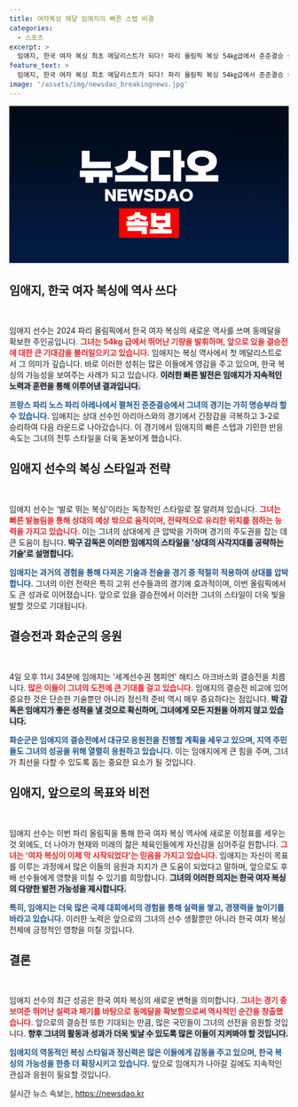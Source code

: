 ```yaml
---
title: 여자복싱 메달 임애지의 빠른 스텝 비결
categories:
  - 스포츠
excerpt: >
  임애지, 한국 여자 복싱 최초 메달리스트가 되다! 파리 올림픽 복싱 54㎏급에서 준준결승 승리로 동메달 확보. 4일, 세계선수권 챔프와의 결승 진출에 도전한다!
feature_text: >
  임애지, 한국 여자 복싱 최초 메달리스트가 되다! 파리 올림픽 복싱 54㎏급에서 준준결승 승리로 동메달 확보. 4일, 세계선수권 챔프와의 결승 진출에 도전한다!
image: '/assets/img/newsdao_breakingnews.jpg'
---
```


<p><img src="/assets/img/newsdao_breakingnews.jpg" alt="cryptoinkorea 속보" /></p>

<h2 data-ke-size="size26">임애지, 한국 여자 복싱에 역사 쓰다</h2>

<p data-ke-size="size16">&nbsp;</p>

<p>임애지 선수는 2024 파리 올림픽에서 한국 여자 복싱의 새로운 역사를 쓰며 동메달을 확보한 주인공입니다. <b><span style="color: #ee2323;">그녀는 54kg 급에서 뛰어난 기량을 발휘하며, 앞으로 있을 결승전에 대한 큰 기대감을 불러일으키고 있습니다.</span></b> 임애지는 복싱 역사에서 첫 메달리스트로서 그 의미가 깊습니다. 바로 이러한 성취는 많은 이들에게 영감을 주고 있으며, 한국 복싱의 가능성을 보여주는 사례가 되고 있습니다. <b><span style="background-color: #21538527;">이러한 빠른 발전은 임애지가 지속적인 노력과 훈련을 통해 이루어낸 결과입니다.</span></b> </p>

<p><b><span style="color: #1a5490;">프랑스 파리 노스 파리 아레나에서 펼쳐진 준준결승에서 그녀의 경기는 가히 명승부라 할 수 있습니다.</span></b> 임애지는 상대 선수인 아리아스와의 경기에서 긴장감을 극복하고 3-2로 승리하여 다음 라운드로 나아갔습니다. 이 경기에서 임애지의 빠른 스텝과 기민한 반응 속도는 그녀의 전투 스타일을 더욱 돋보이게 했습니다.</p>

<h2 data-ke-size="size26">임애지 선수의 복싱 스타일과 전략</h2>

<p data-ke-size="size16">&nbsp;</p>

<p>임애지 선수는 '발로 뛰는 복싱'이라는 독창적인 스타일로 잘 알려져 있습니다. <b><span style="color: #ee2323;">그녀는 빠른 발놀림을 통해 상대의 예상 밖으로 움직이며, 전략적으로 유리한 위치를 점하는 능력을 가지고 있습니다.</span></b> 이는 그녀의 상대에게 큰 압박을 가하며 경기의 주도권을 잡는 데 큰 도움이 됩니다. <b><span style="background-color: #21538527;">박구 감독은 이러한 임애지의 스타일을 '상대의 사각지대를 공략하는 기술'로 설명합니다.</span></b> </p>

<p><b><span style="color: #1a5490;">임애지는 과거의 경험을 통해 다져온 기술과 전술을 경기 중 적절히 적용하여 상대를 압박합니다.</span></b> 그녀의 이런 전략은 특히 고위 선수들과의 경기에 효과적이며, 이번 올림픽에서도 큰 성과로 이어졌습니다. 앞으로 있을 결승전에서 이러한 그녀의 스타일이 더욱 빛을 발할 것으로 기대됩니다.</p>

<h2 data-ke-size="size26">결승전과 화순군의 응원</h2>

<p data-ke-size="size16">&nbsp;</p>

<p>4일 오후 11시 34분에 임애지는 '세계선수권 챔피언' 해티스 아크바스와 결승전을 치릅니다. <b><span style="color: #ee2323;">많은 이들이 그녀의 도전에 큰 기대를 걸고 있습니다.</span></b> 임애지의 결승전 비교에 있어 중요한 것은 단순한 기술뿐만 아니라 정신적 준비 역시 매우 중요하다는 점입니다. <b><span style="background-color: #21538527;">박 감독은 임애지가 좋은 성적을 낼 것으로 확신하며, 그녀에게 모든 지원을 아끼지 않고 있습니다.</span></b> </p>

<p><b><span style="color: #1a5490;">화순군은 임애지의 결승전에서 대규모 응원전을 진행할 계획을 세우고 있으며, 지역 주민들도 그녀의 성공을 위해 열렬히 응원하고 있습니다.</span></b> 이는 임애지에게 큰 힘을 주며, 그녀가 최선을 다할 수 있도록 돕는 중요한 요소가 될 것입니다. </p>

<h2 data-ke-size="size26">임애지, 앞으로의 목표와 비전</h2>

<p data-ke-size="size16">&nbsp;</p>

<p>임애지 선수는 이번 파리 올림픽을 통해 한국 여자 복싱 역사에 새로운 이정표를 세우는 것 외에도, 더 나아가 현재와 미래의 젊은 체육인들에게 자신감을 심어주길 원합니다. <b><span style="color: #ee2323;">그녀는 '여자 복싱이 이제 막 시작되었다'는 믿음을 가지고 있습니다.</span></b> 임애지는 자신이 목표를 이루는 과정에서 많은 이들의 응원과 지지가 큰 도움이 되었다고 말하며, 앞으로도 후배 선수들에게 영향을 미칠 수 있기를 희망합니다. <b><span style="background-color: #21538527;">그녀의 이러한 의지는 한국 여자 복싱의 다양한 발전 가능성을 제시합니다.</span></b> </p>

<p><b><span style="color: #1a5490;">특히, 임애지는 더욱 많은 국제 대회에서의 경험을 통해 실력을 쌓고, 경쟁력을 높이기를 바라고 있습니다.</span></b> 이러한 노력은 앞으로의 그녀의 선수 생활뿐만 아니라 한국 여자 복싱 전체에 긍정적인 영향을 미칠 것입니다.</p>

<h2 data-ke-size="size26">결론</h2>

<p data-ke-size="size16">&nbsp;</p>

<p>임애지 선수의 최근 성공은 한국 여자 복싱의 새로운 변혁을 의미합니다. <b><span style="color: #ee2323;">그녀는 경기 중 보여준 뛰어난 실력과 패기를 바탕으로 동메달을 확보함으로써 역사적인 순간을 창출했습니다.</span></b> 앞으로의 결승전 또한 기대되는 만큼, 많은 국민들이 그녀의 선전을 응원할 것입니다. <b><span style="background-color: #21538527;">향후 그녀의 활동과 성과가 더욱 빛날 수 있도록 많은 이들이 지켜봐야 할 것입니다.</span></b> </p>

<p><b><span style="color: #1a5490;">임애지의 역동적인 복싱 스타일과 정신력은 많은 이들에게 감동을 주고 있으며, 한국 복싱의 가능성을 한층 더 확장시키고 있습니다.</span></b> 앞으로 임애지가 나아갈 길에도 지속적인 관심과 응원이 필요할 것입니다.</p>
실시간 뉴스 속보는, <a href="https://newsdao.kr" rel="dofollow">https://newsdao.kr</a>



